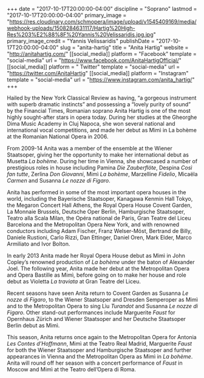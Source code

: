 +++
date = "2017-10-17T20:00:00-04:00"
discipline = "Soprano"
lastmod = "2017-10-17T20:00:00-04:00"
primary_image = "https://res.cloudinary.com/schmopera/image/upload/v1545409169/media/webhook-uploads/1508284631117/Hartig%20High-Res%203%E2%88%8F%20Yannis%20Velissaridis.jpg.jpg"
primary_image_credit = "Yannis Velissaridis"
publishDate = "2017-10-17T20:00:00-04:00"
slug = "anita-hartig"
title = "Anita Hartig"
website = "http://anitahartig.com/"
[[social_media]]
platform = "Facebook"
template = "social-media"
url = "https://www.facebook.com/AnitaHartigOfficial/"
[[social_media]]
platform = " Twitter"
template = "social-media"
url = "https://twitter.com/AnitaHartig"
[[social_media]]
platform = "Instagram"
template = "social-media"
url = "https://www.instagram.com/anita_hartig/"
+++

Hailed by the New York Classical Review as having, “a gorgeous instrument with superb dramatic instincts” and possessing a “lovely purity of sound” by the Financial Times, Romanian soprano Anita Hartig is one of the most highly sought-after stars in opera today. During her studies at the Gheorghe Dima Music Academy in Cluj Napoca, she won several national and international vocal competitions, and made her debut as Mimì in La bohème at the Romanian National Opera in 2006.

From 2009-14 Anita was a member of the ensemble at the Wiener Staatsoper, giving her the opportunity to make her international debut as Musetta *La bohème*. During her time in Vienna, she showcased a number of prestigious roles in house including Pamina *Die Zauberflöte*, Despina *Così fan tutte*, Zerlina *Don Giovanni*, Mimì *La bohème*, Marzelline *Fidelio*, Micaëla *Carmen* and Susanna *Le nozze di Figaro*.

Anita has performed in some of the most important opera houses in the world, including the Bayerische Staatsoper, Kanagawa Kenmin Hall Tokyo, the Megaron Concert Hall Athens, the Royal Opera House Covent Garden, La Monnaie Brussels, Deutsche Oper Berlin, Hamburgische Staatsoper, Teatro alla Scala Milan, the Opéra national de Paris, Gran Teatre del Liceu Barcelona and the Metropolitan Opera New York, and with renowned conductors including Adam Fischer, Franz Welser-Möst, Bertrand de Billy, Daniele Rustioni, Carlo Rizzi, Dan Ettinger, Daniel Oren, Mark Elder, Marco Armiliato and Ivor Bolton.

In early 2013 Anita made her Royal Opera House debut as Mimì in John Copley’s renowned production of *La bohème* under the baton of Alexander Joel. The following year, Anita made her debut at the Metropolitan Opera and Opera Bastille as Mimì, before going on to make her house and role debut as Violetta *La traviata* at Gran Teatre del Liceu.

Recent seasons have seen Anita return to Covent Garden as Susanna *Le nozze di Figaro*, to the Wiener Staatsoper and Dresden Semperoper as Mimì and to the Metropolitan Opera to sing Lìu *Turandot* and Susanna *Le nozze di Figaro*. Other stand-out performances include Marguerite *Faust* for Opernhaus Zürich and Wiener Staatsoper and her Deutsche Staatsoper Berlin debut as Mimì.

This season, Anita returns once again to the Metropolitan Opera for Antonia *Les Contes d’Hoffmann*, Mimì at the Teatro Real Madrid, Marguerite *Faust* for both the Wiener Staatsoper and Hamburgische Staatsoper and further appearances in Vienna and the Metropolitan Opera as Mimì in *La bohème*. Anita will round off her season with a concert performance of *Faust* in Moscow and Mimì at the Teatro dell’Opera di Roma.

